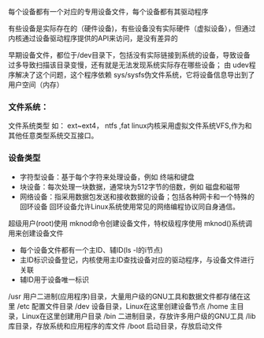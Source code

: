 
每个设备都有一个对应的专用设备文件，每个设备都有其驱动程序

有些设备是实际存在的（硬件设备)，有些设备没有实际硬件（虚拟设备），但通过内核通过设备驱动程序提供的API来访问，是没有差异的

早期设备文件，都位于/dev目录下，包括没有实际链接到系统的设备，导致设备过多导致扫描该目录变慢，还有就是无法发现系统实际存在哪些设备；
由 udev程序解决了这个问题，这个程序依赖 sys/sysfs伪文件系统，它将设备信息导出到了用户空间（内存）

### 文件系统：
文件系统类型 如： ext~ext4， ntfs ,fat
linux内核采用虚拟文件系统VFS,作为和其他任意类型系统交互接口。

### 设备类型
 * 字符型设备：基于每个字符来处理设备，例如 终端和键盘
 * 块设备：每次处理一块数据，通常块为512字节的倍数，例如 磁盘和磁带
 * 网络设备：指采用数据包发送和接收数据的设备；包括各种网卡和一个特殊的回环设备
  回环设备允许Linux系统使用常见的网络编程协议同自身通信。

超级用户(root)使用 mknod命令创建设备文件，特权级程序使用 mknod()系统调用来创建设备文件

 * 每个设备文件都有一个主ID、辅ID(ls -l的i节点)
 * 主ID标识设备登记，内核使用主ID查找设备对应的驱动程序，与设备文件进行关联
 * 辅ID用于设备唯一标识

/usr        用户二进制(应用程序)目录，大量用户级的GNU工具和数据文件都存储在这里
/etc        配置文件目录
/dev        设备目录，Linux在这里创建设备节点
/home       主目录，Linux在这里创建用户目录
/bin        二进制目录，存放许多用户级的GNU工具
/lib        库目录，存放系统和应用程序的库文件
/boot       启动目录，存放启动文件
